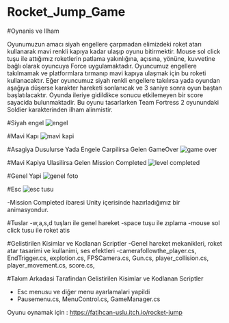 # Rocket_Jump_Game

#Oynanis ve Ilham

Oyunumuzun amacı siyah engellere çarpmadan elimizdeki roket atarı kullanarak mavi renkli kapıya kadar ulaşıp oyunu bitirmektir. Mouse sol click tuşu ile attığımız roketlerin
patlama yakınlığına, açısına, yönüne, kuvvetine bağlı olarak oyuncuya Force uygulamaktadır. Oyuncumuz engellere takılmamak ve platformlara tırmanıp mavi kapıya ulaşmak için
bu roketi kullanacaktır. Eğer oyuncumuz siyah renkli engellere takılırsa yada oyundan aşağıya düşerse karakter hareketi sonlanıcak ve 3 saniye sonra oyun baştan başlatılacaktır. Oyunda ileriye gidildikce sonucu etkilemeyen bir score sayacida bulunmaktadir. Bu oyunu tasarlarken Team Fortress 2 oyunundaki Soldier karakterinden ilham alinmistir.

#Siyah engel
![engel](https://user-images.githubusercontent.com/72496488/204592467-efabf0c9-4420-4b80-9a31-9a70bc1df179.PNG)

#Mavi Kapı
![mavi kapi](https://user-images.githubusercontent.com/72496488/204592602-87889000-441f-453c-be09-abb208b2ce8d.PNG)

#Asagiya Dusulurse Yada Engele Carpilirsa Gelen GameOver
![game over](https://user-images.githubusercontent.com/72496488/204592829-fc7e5a39-5764-4704-abd6-dbd8230c2014.PNG)

#Mavi Kapiya Ulasilirsa Gelen Mission Completed
![level completed](https://user-images.githubusercontent.com/72496488/204593070-bd23de9e-dbf7-4b90-84c3-e4ab134ef754.PNG)

#Genel Yapi
![genel foto](https://user-images.githubusercontent.com/72496488/204594079-a24291e1-5108-4f19-a56b-a3a62d96dbb1.PNG)

#Esc 
![esc tusu](https://user-images.githubusercontent.com/72496488/204653241-b91cc5a6-3f15-451d-a00a-5fb2b9f8fce4.PNG)

-Mission Completed ibaresi Unity içerisinde hazırladığımız bir animasyondur.


#Tuslar
-w,a,s,d tuşları ile genel hareket
-space tuşu ile zıplama
-mouse sol click tusu ile roket atis

#Gelistirilen Kisimlar ve Kodlanan Scriptler
-Genel hareket mekanikleri, roket atar tasarimi ve kullanimi, ses efektleri
-camerafollowthe_player.cs, EndTrigger.cs, explotion.cs, FPSCamera.cs, Gun.cs, player_collision.cs, player_movement.cs, score.cs,

#Takım Arkadasi Tarafindan Gelistirilen Kisimlar ve Kodlanan Scriptler
- Esc menusu ve diğer menu ayarlamalari yapildi
- Pausemenu.cs, MenuControl.cs,  GameManager.cs

Oyunu oynamak için :
https://fatihcan-uslu.itch.io/rocket-jump
